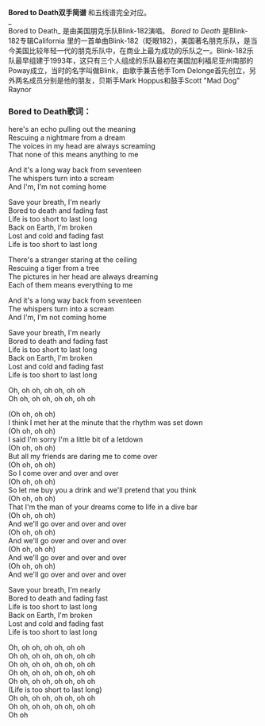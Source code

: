 

**Bored to Death双手简谱** 和五线谱完全对应。  
_  
Bored to Death_ 是由美国朋克乐队Blink-182演唱。 _Bored to Death_ 是Blink-182专辑California
里的一首单曲Blink-182（眨眼182），美国著名朋克乐队，是当今美国比较年轻一代的朋克乐队中，在商业上最为成功的乐队之一。Blink-182乐队最早组建于1993年，这只有三个人组成的乐队最初在美国加利福尼亚州南部的Poway成立，当时的名字叫做Blink，由歌手兼吉他手Tom
Delonge首先创立，另外两名成员分别是他的朋友，贝斯手Mark Hoppus和鼓手Scott "Mad Dog" Raynor

### Bored to Death歌词：

here's an echo pulling out the meaning  
Rescuing a nightmare from a dream  
The voices in my head are always screaming  
That none of this means anything to me

And it's a long way back from seventeen  
The whispers turn into a scream  
And I'm, I'm not coming home

Save your breath, I'm nearly  
Bored to death and fading fast  
Life is too short to last long  
Back on Earth, I'm broken  
Lost and cold and fading fast  
Life is too short to last long

There's a stranger staring at the ceiling  
Rescuing a tiger from a tree  
The pictures in her head are always dreaming  
Each of them means everything to me

And it's a long way back from seventeen  
The whispers turn into a scream  
And I'm, I'm not coming home

Save your breath, I'm nearly  
Bored to death and fading fast  
Life is too short to last long  
Back on Earth, I'm broken  
Lost and cold and fading fast  
Life is too short to last long

Oh, oh oh, oh oh, oh oh  
Oh oh, oh oh, oh oh, oh oh

(Oh oh, oh oh)  
I think I met her at the minute that the rhythm was set down  
(Oh oh, oh oh)  
I said I'm sorry I'm a little bit of a letdown  
(Oh oh, oh oh)  
But all my friends are daring me to come over  
(Oh oh, oh oh)  
So I come over and over and over  
(Oh oh, oh oh)  
So let me buy you a drink and we'll pretend that you think  
(Oh oh, oh oh)  
That I'm the man of your dreams come to life in a dive bar  
(Oh oh, oh oh)  
And we'll go over and over and over  
(Oh oh, oh oh)  
And we'll go over and over and over  
(Oh oh, oh oh)  
And we'll go over and over and over  
(Oh oh, oh oh)  
And we'll go over and over and over

Save your breath, I'm nearly  
Bored to death and fading fast  
Life is too short to last long  
Back on Earth, I'm broken  
Lost and cold and fading fast  
Life is too short to last long

Oh, oh oh, oh oh, oh oh  
Oh oh, oh oh, oh oh, oh oh  
Oh oh, oh oh, oh oh, oh oh  
Oh oh, oh oh, oh oh, oh oh  
Oh oh, oh oh, oh oh, oh oh  
(Life is too short to last long)  
Oh oh, oh oh, oh oh, oh oh  
Oh oh, oh oh, oh oh, oh oh  
Oh oh


